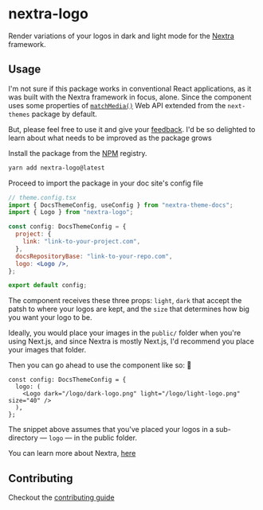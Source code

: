 # nextra-logo

Render variations of your logos in dark and light mode for the [Nextra](https://nextra.site/) framework.

## Usage

I'm not sure if this package works in conventional React applications, as it was built with the Nextra framework in focus, alone. Since the component uses some properties of [`matchMedia()`](https://developer.mozilla.org/en-US/docs/Web/API/Window/matchMedia) Web API extended from the `next-themes` package by default.

But, please feel free to use it and give your [feedback](https://github.com/kaf-lamed-beyt/nextra-logo/issues). I'd be so delighted to learn about what needs to be improved as the package grows

Install the package from the [NPM](https://www.npmjs.com/package/nextra-logo) registry.

```bash
yarn add nextra-logo@latest
```

Proceed to import the package in your doc site's config file

```jsx
// theme.config.tsx
import { DocsThemeConfig, useConfig } from "nextra-theme-docs";
import { Logo } from "nextra-logo";

const config: DocsThemeConfig = {
  project: {
    link: "link-to-your-project.com",
  },
  docsRepositoryBase: "link-to-your-repo.com",
  logo: <Logo />,
};

export default config;
```

The component receives these three props: `light`, `dark` that accept the patsh to where your logos are kept, and the `size` that determines how big you want your logo to be.

Ideally, you would place your images in the `public/` folder when you're using Next.js, and since Nextra is mostly Next.js, I'd recommend you place your images that folder.

Then you can go ahead to use the component like so: 🔽

```tsx
const config: DocsThemeConfig = {
  logo: (
    <Logo dark="/logo/dark-logo.png" light="/logo/light-logo.png" size="40" />
  ),
};
```

The snippet above assumes that you've placed your logos in a sub-directory &mdash; `logo` &mdash; in the public folder.

You can learn more about Nextra, [here](https://nextra.site/docs/docs-theme/start)

## Contributing

Checkout the [contributing guide](CONTRIBUTING.md)
